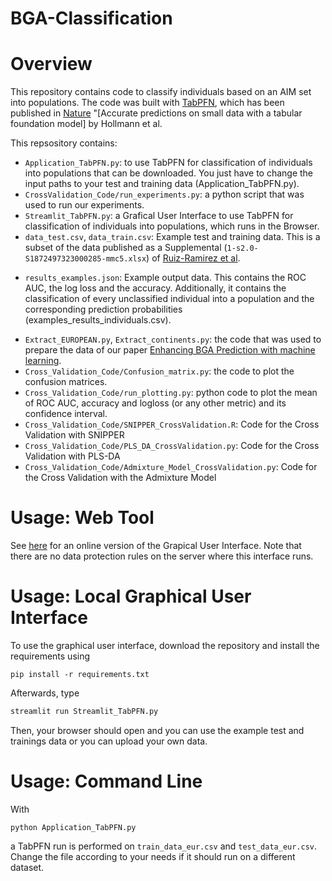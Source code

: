 # BGA-Classification

# Overview

This repository contains code to classify individuals based on an AIM set into populations. The code was built with [TabPFN](https://github.com/PriorLabs/tabpfn#-license), which has been published in [Nature]() "[Accurate predictions on small data with a tabular foundation model] by Hollmann et al.  <br>

This repsository contains:

* `Application_TabPFN.py`: to use TabPFN for classification of individuals into populations that can be downloaded. You just have to change the input paths to your test and training data (Application_TabPFN.py).
* `CrossValidation_Code/run_experiments.py`: a python script that was used to run our experiments.
* `Streamlit_TabPFN.py`: a  Grafical User Interface to use TabPFN for classification of individuals into populations, which runs in the Browser.  
* `data_test.csv`, `data_train.csv`: Example test and training data. This is a subset of the data published as a Supplemental (`1-s2.0-S1872497323000285-mmc5.xlsx`) of [Ruiz-Ramirez et al](https://pubmed.ncbi.nlm.nih.gov/36917866/).
- `results_examples.json`: Example output data. This contains the ROC AUC, the log loss and the accuracy. Additionally, it contains the classification of every unclassified individual into a population and the corresponding prediction probabilities (examples_results_individuals.csv). <br>
* `Extract_EUROPEAN.py`, `Extract_continents.py`: the code that was used to prepare the data of our paper [Enhancing BGA Prediction with machine learning](xxx).
* `Cross_Validation_Code/Confusion_matrix.py`: the code to plot the confusion matrices. 
* `Cross_Validation_Code/run_plotting.py`: python code to plot the mean of ROC AUC, accuracy and logloss (or any other metric) and its confidence interval.
* `Cross_Validation_Code/SNIPPER_CrossValidation.R`: Code for the Cross Validation with SNIPPER
* `Cross_Validation_Code/PLS_DA_CrossValidation.py`: Code for the Cross Validation with PLS-DA
* `Cross_Validation_Code/Admixture_Model_CrossValidation.py`:  Code for the Cross Validation with the Admixture Model


# Usage: Web Tool

See [here](https://bga-classification-xjmafspgoed8xh65fyfddh.streamlit.app/) for an online version of the Grapical User Interface. Note that there are no data protection rules on the server where this interface runs.

# Usage: Local Graphical User Interface

To use the graphical user interface, download the repository and install the requirements using
```
pip install -r requirements.txt
```
Afterwards, type
```bash
streamlit run Streamlit_TabPFN.py
```

Then, your browser should open and you can use the example test and trainings data or you can upload your own data. <br>

# Usage: Command Line

With
```
python Application_TabPFN.py
```
a TabPFN run is performed on `train_data_eur.csv` and `test_data_eur.csv`. Change the file according to your needs if it should run on a different dataset.
